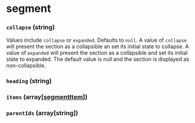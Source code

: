 # segment

### `collapse` (**string**)

Values include `collapse` or `expanded`. Defaults to `null`. A value of `collapse` will present the section as a collapsible an set its initial state to collapse. A value of `expanded` will present the section as a collapsible and set its initial state to expanded. The default value is null and the section is displayed as non-collapsible.

### `heading` (**string**)

### `items` (**array[[segmentItem](./segment-item.md)]**)

### `parentIds` (**array[string]**)
